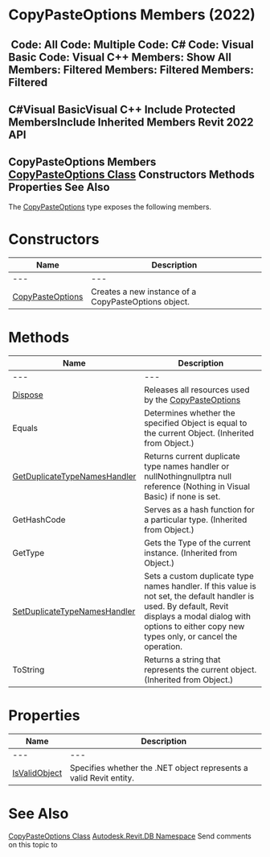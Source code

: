 # CopyPasteOptions Members (2022)

﻿
 Code: All Code: Multiple Code: C# Code: Visual Basic Code: Visual C++  Members: Show All Members: Filtered Members: Filtered Members: Filtered   
---  
C#Visual BasicVisual C++
Include Protected MembersInclude Inherited Members
Revit 2022 API  
---  
CopyPasteOptions Members  
[CopyPasteOptions Class](d8f58fd5-2106-7a88-6218-106a30415791.md "CopyPasteOptions Class") Constructors Methods Properties See Also  
---  
The [CopyPasteOptions](d8f58fd5-2106-7a88-6218-106a30415791.md "CopyPasteOptions Class") type exposes the following members.
# Constructors
| Name | Description |
| --- | --- |
| --- | --- | --- |
| [CopyPasteOptions](eb110787-b031-5307-c083-14cb5d920617.md "CopyPasteOptions Constructor") | Creates a new instance of a CopyPasteOptions object. |

# Methods
| Name | Description |
| --- | --- |
| --- | --- | --- |
| [Dispose](22c1495d-7d33-953a-6ec9-ae6a006af3e0.md "Dispose Method") | Releases all resources used by the [CopyPasteOptions](d8f58fd5-2106-7a88-6218-106a30415791.md "CopyPasteOptions Class") |
| Equals | Determines whether the specified Object is equal to the current Object. (Inherited from Object.) |
| [GetDuplicateTypeNamesHandler](f50edafd-294b-973b-0034-45ee0439e219.md "GetDuplicateTypeNamesHandler Method") | Returns current duplicate type names handler or nullNothingnullptra null reference (Nothing in Visual Basic) if none is set. |
| GetHashCode | Serves as a hash function for a particular type.  (Inherited from Object.) |
| GetType | Gets the Type of the current instance. (Inherited from Object.) |
| [SetDuplicateTypeNamesHandler](802f46df-ad49-e580-1147-37e8a2e11783.md "SetDuplicateTypeNamesHandler Method") | Sets a custom duplicate type names handler. If this value is not set, the default handler is used. By default, Revit displays a modal dialog with options to either copy new types only, or cancel the operation. |
| ToString | Returns a string that represents the current object. (Inherited from Object.) |

# Properties
| Name | Description |
| --- | --- |
| --- | --- | --- |
| [IsValidObject](3df0b78d-5bd4-c944-a350-e4f0423bdf15.md "IsValidObject Property") | Specifies whether the .NET object represents a valid Revit entity. |

# See Also
[CopyPasteOptions Class](d8f58fd5-2106-7a88-6218-106a30415791.md "CopyPasteOptions Class")
[Autodesk.Revit.DB Namespace](87546ba7-461b-c646-cbb1-2cb8f5bff8b2.md "Autodesk.Revit.DB Namespace")
Send comments on this topic to 